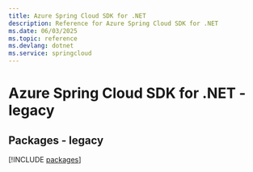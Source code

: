 ```yaml
---
title: Azure Spring Cloud SDK for .NET
description: Reference for Azure Spring Cloud SDK for .NET
ms.date: 06/03/2025
ms.topic: reference
ms.devlang: dotnet
ms.service: springcloud
---
```

# Azure Spring Cloud SDK for .NET - legacy
## Packages - legacy
[!INCLUDE [packages](spring-cloud-index.md)]